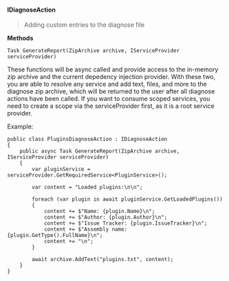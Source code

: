 #### IDiagnoseAction

> Adding custom entries to the diagnose file

**Methods**

```Task GenerateReport(ZipArchive archive, IServiceProvider serviceProvider)```

These functions will be async called and provide access to the in-memory zip archive and the current depedency injection provider. With these two, you are able to resolve any service and add text, files, and more to the diagnose zip archive, which will be returned to the user after all diagnose actions have been called. If you want to consume scoped services, you need to create a scope via the serviceProvider first, as it is a root service provider.

Example:
```
public class PluginsDiagnoseAction : IDiagnoseAction
{
    public async Task GenerateReport(ZipArchive archive, IServiceProvider serviceProvider)
    {
        var pluginService = serviceProvider.GetRequiredService<PluginService>();
        
        var content = "Loaded plugins:\n\n";
        
        foreach (var plugin in await pluginService.GetLoadedPlugins())
        {
            content += $"Name: {plugin.Name}\n";
            content += $"Author: {plugin.Author}\n";
            content += $"Issue Tracker: {plugin.IssueTracker}\n";
            content += $"Assembly name: {plugin.GetType().FullName}\n";
            content += "\n";
        }
        
        await archive.AddText("plugins.txt", content);
    }
}
```